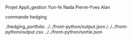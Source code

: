 Projet Appli_gestion
Yun-fe
Nada
Pierre-Yves
Alan

commande hedging 

./hedging_portfolio ../../front-python/output.json /../../front-python/output.csv ../../front-python/sortie.json